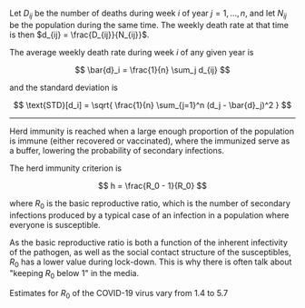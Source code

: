 Let $D_{ij}$ be the number of deaths during week $i$ of year $j = 1, \dots, n$, and let $N_{ij}$ be the population during the same time. The weekly death rate at that time is then $d_{ij} = \frac{D_{ij}}{N_{ij}}$.

The average weekly death rate during week $i$ of any given year is

$$
\bar{d}_i = \frac{1}{n} \sum_j d_{ij}
$$

and the standard deviation is

$$
\text{STD}[d_i] = \sqrt{ \frac{1}{n} \sum_{j=1}^n (d_j - \bar{d}_j)^2 }
$$

---

Herd immunity is reached when a large enough proportion of the population is immune (either recovered or vaccinated), where the immunized serve as a buffer, lowering the probability of secondary infections.

The herd immunity criterion is

$$
h = \frac{R_0 - 1}{R_0}
$$

where $R_0$ is the basic reproductive ratio, which is the number of secondary infections produced by a typical case of an infection in a population where everyone is susceptible.

As the basic reproductive ratio is both a function of the inherent infectivity of the pathogen, as well as the social contact structure of the susceptibles, $R_0$ has a lower value during lock-down. This is why there is often talk about "keeping $R_0$ below $1$" in the media.

Estimates for $R_0$ of the COVID-19 virus vary from $1.4$ to $5.7$ 
<!--stackedit_data:
eyJoaXN0b3J5IjpbODM0Njk1NTUwLC0yMzIyNDg5MzIsODI4MT
g2MzExXX0=
-->